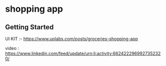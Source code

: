# shopping app



## Getting Started

UI KIT :- https://www.uplabs.com/posts/groceries-shopping-app

video : https://www.linkedin.com/feed/update/urn:li:activity:6624222969927352320/
